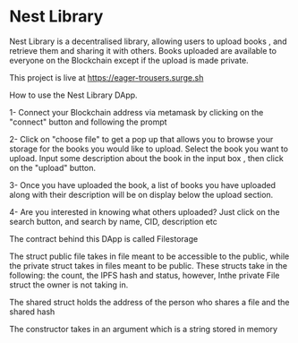 <h1> Nest Library </h1>
Nest Library is a decentralised library, allowing users to upload books , and retrieve them and sharing it with others.
Books uploaded are available to everyone on the Blockchain except if the upload is made private.

This project is live at https://eager-trousers.surge.sh


How to use the Nest Library DApp.

1- Connect your Blockchain address via metamask by clicking on the "connect" button and following the prompt 

2- Click on "choose file" to get a pop up that allows you to browse your storage for the books you would like to upload.
Select the book you want to upload.
Input some description about the book in the input box , then click on  the "upload" button.

3- Once you have uploaded the book, a list of books you have uploaded  along with their description will be on display below the upload section.

4- Are you interested in knowing what others uploaded?
Just click on the search button, and search by name, CID, description etc



The contract behind this DApp is called Filestorage

The struct public file takes in file meant to be accessible to the public, while the private struct takes in files meant to be public.
These structs take in the following: the count, the IPFS hash and status, however, Inthe private File struct the owner is not taking in.

The shared struct holds the address of the person who shares a file and the shared hash 

The constructor takes in an argument which is  a string  stored in memory
